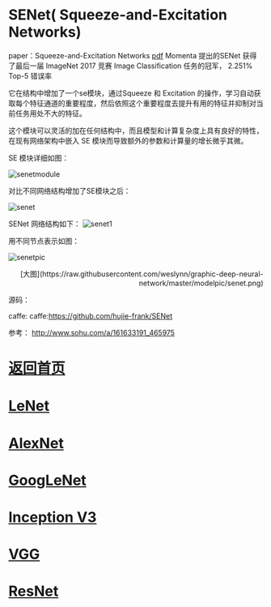 
# SENet( Squeeze-and-Excitation Networks) 

paper：Squeeze-and-Excitation Networks  [pdf](https://arxiv.org/pdf/1709.01507.pdf)
Momenta 提出的SENet 获得了最后一届 ImageNet 2017 竞赛 Image Classification 任务的冠军， 2.251% Top-5 错误率

它在结构中增加了一个se模块，通过Squeeze 和 Excitation 的操作，学习自动获取每个特征通道的重要程度，然后依照这个重要程度去提升有用的特征并抑制对当前任务用处不大的特征。

这个模块可以灵活的加在任何结构中，而且模型和计算复杂度上具有良好的特性，在现有网络架构中嵌入 SE 模块而导致额外的参数和计算量的增长微乎其微。



SE 模块详细如图：

![senetmodule](https://github.com/weslynn/graphic-deep-neural-network/blob/master/pic/semodule.jpg)


对比不同网络结构增加了SE模块之后：

![senet](https://github.com/weslynn/graphic-deep-neural-network/blob/master/pic/senet.jpg)

SENet 网络结构如下：
![senet1](https://github.com/weslynn/graphic-deep-neural-network/blob/master/pic/senet.png)



用不同节点表示如图：


![senetpic](https://github.com/weslynn/graphic-deep-neural-network/blob/master/modelpic/senet.png)



<p align="right">[大图](https://raw.githubusercontent.com/weslynn/graphic-deep-neural-network/master/modelpic/senet.png)</p>





源码：



caffe:  caffe:https://github.com/hujie-frank/SENet


参考：
http://www.sohu.com/a/161633191_465975


# [返回首页](https://github.com/weslynn/graphic-deep-neural-network/) 
# [LeNet](https://github.com/weslynn/graphic-deep-neural-network/blob/master/object%20classification%20%E7%89%A9%E4%BD%93%E5%88%86%E7%B1%BB/LeNet.md)   
# [AlexNet](https://github.com/weslynn/graphic-deep-neural-network/blob/master/object%20classification%20%E7%89%A9%E4%BD%93%E5%88%86%E7%B1%BB/AlexNet.md)                  
# [GoogLeNet](https://github.com/weslynn/graphic-deep-neural-network/blob/master/object%20classification%20%E7%89%A9%E4%BD%93%E5%88%86%E7%B1%BB/GoogLeNet.md)
# [Inception V3](https://github.com/weslynn/graphic-deep-neural-network/blob/master/object%20classification%20%E7%89%A9%E4%BD%93%E5%88%86%E7%B1%BB/InceptionV3.md)
# [VGG](https://github.com/weslynn/graphic-deep-neural-network/blob/master/object%20classification%20%E7%89%A9%E4%BD%93%E5%88%86%E7%B1%BB/VGG.md)
# [ResNet](https://github.com/weslynn/graphic-deep-neural-network/blob/master/object%20classification%20%E7%89%A9%E4%BD%93%E5%88%86%E7%B1%BB/ResNet.md)